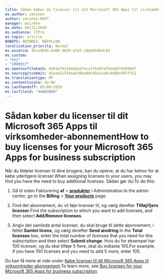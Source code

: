 ```yaml
---
title: Sådan køber du licenser til dit Microsoft 365 Apps til virksomheder-abonnement
ms.author: cmcatee
author: cmcatee-MSFT
manager: mnirkhe
ms.date: 04/21/2020
ms.audience: ITPro
ms.topic: article
ROBOTS: NOINDEX, NOFOLLOW
localization_priority: Normal
ms.assetid: 4ece4b95-0d06-4658-af45-28de859bdc9d
ms.custom:
- "652"
- "2000017"
ms.openlocfilehash: 0362ef42344aba57eca276a9fafb5e847dd9996f
ms.sourcegitcommit: d1aad215f8aa636ba89c93a13a0c9d90e997f752
ms.translationtype: MT
ms.contentlocale: da-DK
ms.lasthandoff: 05/06/2020
ms.locfileid: "44063899"
---
```

# <a name="how-to-buy-licenses-for-your-microsoft-365-apps-for-business-subscription"></a><span data-ttu-id="2bfd3-102">Sådan køber du licenser til dit Microsoft 365 Apps til virksomheder-abonnement</span><span class="sxs-lookup"><span data-stu-id="2bfd3-102">How to buy licenses for your Microsoft 365 Apps for business subscription</span></span>

<span data-ttu-id="2bfd3-103">Når du tildeler licenser til dine brugere, kan du opleve, at du har behov for at købe yderligere licenser.</span><span class="sxs-lookup"><span data-stu-id="2bfd3-103">When assigning licenses to your users, you may find you have the need to buy additional licenses.</span></span> <span data-ttu-id="2bfd3-104">Sådan gør du:</span><span class="sxs-lookup"><span data-stu-id="2bfd3-104">To do this:</span></span>
  
1. <span data-ttu-id="2bfd3-105">Gå til siden Fakturering **af** \> **[produkter](https://go.microsoft.com/fwlink/p/?linkid=842054)** i Administration.</span><span class="sxs-lookup"><span data-stu-id="2bfd3-105">In the admin center, go to the **Billing** \> **[Your products](https://go.microsoft.com/fwlink/p/?linkid=842054)** page.</span></span>

2. <span data-ttu-id="2bfd3-106">Find det abonnement, du vil føje licenser til, og vælg derefter **Tilføj/fjern licenser**.</span><span class="sxs-lookup"><span data-stu-id="2bfd3-106">Find the subscription to which you want to add licenses, and then select **Add/Remove licenses**.</span></span>

3. <span data-ttu-id="2bfd3-107">Angiv det samlede antal licenser, du skal bruge til dette abonnement, i feltet **Samlet licens,** og vælg derefter **Send ændring**.</span><span class="sxs-lookup"><span data-stu-id="2bfd3-107">In the **Total licenses** box, enter the total number of licenses that you need for this subscription and then select **Submit change**.</span></span> <span data-ttu-id="2bfd3-108">Hvis du for eksempel har 100 licenser, og du skal tilføje 5 flere, skal du indtaste 105.</span><span class="sxs-lookup"><span data-stu-id="2bfd3-108">For example, if you have 100 licenses and you need to add 5 more, enter 105.</span></span>

<span data-ttu-id="2bfd3-109">Du kan få mere at vide under [Købe licenser til dit Microsoft 365 Apps til virksomheder-abonnement](https://docs.microsoft.com/office365/admin/subscriptions-and-billing/buy-licenses).</span><span class="sxs-lookup"><span data-stu-id="2bfd3-109">To learn more, see [Buy licenses for your Microsoft 365 Apps for business subscription](https://docs.microsoft.com/office365/admin/subscriptions-and-billing/buy-licenses).</span></span>